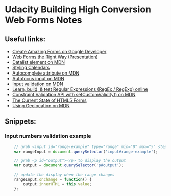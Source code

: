 # Udacity Building High Conversion Web Forms Notes

## Useful links:
  - [Create Amazing Forms on Google Developer](https://developers.google.com/web/fundamentals/design-and-ux/input/forms/?hl=en)
  - [Web Forms the Right Way (Presentation)](https://www.slideshare.net/greenido/web-forms-the-right-way)
  - [Datalist element on MDN](https://developer.mozilla.org/en-US/docs/Web/HTML/Element/datalist)
  - [Styling Calendars](https://www.tjvantoll.com/2013/04/15/list-of-pseudo-elements-to-style-form-controls/#input_date)
  - [Autocomplete attribute on MDN](https://developer.mozilla.org/en-US/docs/Web/HTML/Element/input#attr-autocomplete)
  - [Autofocus input on MDN](https://developer.mozilla.org/en-US/docs/Web/HTML/Element/input#attr-autofocus)
  - [Input validation on MDN](https://developer.mozilla.org/en-US/docs/Web/HTML/Element/input#attr-required)
  - [Learn, build, & test Regular Expressions (RegEx / RegExp) online](https://regexr.com/)
  - [Constraint Validation API with setCustomValidity() on MDN](https://developer.mozilla.org/en-US/docs/Web/API/HTMLSelectElement/setCustomValidity)
  - [The Current State of HTML5 Forms](https://www.wufoo.com/html5/)
  - [Using Geolocation on MDN](https://developer.mozilla.org/en-US/docs/Web/API/Geolocation/Using_geolocation)

## Snippets:
### Input numbers validation example
```javascript
    // grab <input id="range-example" type="range" min="0" max="5" step="1"> from the page
    var rangeInput = document.querySelector('input#range-example');

    // grab <p id="output"></p> to display the output
    var output = document.querySelector('p#output');

    // update the display when the range changes
    rangeInput.onchange = function() {
        output.innerHTML = this.value;
    };
```
